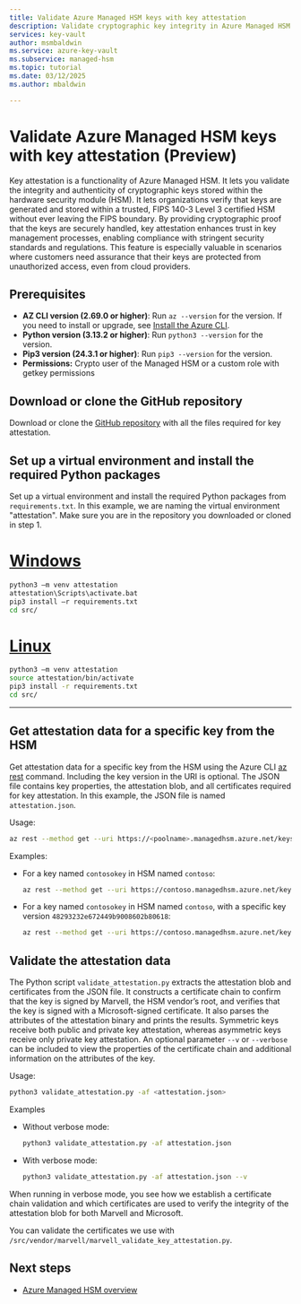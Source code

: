 ```yaml
---
title: Validate Azure Managed HSM keys with key attestation
description: Validate cryptographic key integrity in Azure Managed HSM with key attestation, ensuring compliance and protection against unauthorized access.
services: key-vault
author: msmbaldwin
ms.service: azure-key-vault
ms.subservice: managed-hsm
ms.topic: tutorial
ms.date: 03/12/2025
ms.author: mbaldwin

---
```


# Validate Azure Managed HSM keys with key attestation (Preview)

Key attestation is a functionality of Azure Managed HSM. It lets you validate the integrity and authenticity of cryptographic keys stored within the hardware security module (HSM). It lets organizations verify that keys are generated and stored within a trusted, FIPS 140-3 Level 3 certified HSM without ever leaving the FIPS boundary. By providing cryptographic proof that the keys are securely handled, key attestation enhances trust in key management processes, enabling compliance with stringent security standards and regulations. This feature is especially valuable in scenarios where customers need assurance that their keys are protected from unauthorized access, even from cloud providers.

## Prerequisites

- **AZ CLI version (2.69.0 or higher)**: Run `az --version` for the version. If you need to install or upgrade, see [Install the Azure CLI](/cli/azure/install-azure-cli).
- **Python version (3.13.2 or higher)**: Run `python3 --version` for the version.
- **Pip3 version (24.3.1 or higher)**: Run `pip3 --version` for the version.
- **Permissions:** Crypto user of the Managed HSM or a custom role with getkey permissions

## Download or clone the GitHub repository

Download or clone the [GitHub repository](https://github.com/Azure/azure-managed-hsm-key-attestation) with all the files required for key attestation.

## Set up a virtual environment and install the required Python packages

Set up a virtual environment and install the required Python packages from `requirements.txt`. In this example, we are naming the virtual environment "attestation". Make sure you are in the repository you downloaded or cloned in step 1.

# [Windows](#tab/windows)

```sh
python3 –m venv attestation
attestation\Scripts\activate.bat
pip3 install –r requirements.txt
cd src/
```

# [Linux](#tab/linux)

```sh
python3 –m venv attestation
source attestation/bin/activate 
pip3 install -r requirements.txt
cd src/
```

---

## Get attestation data for a specific key from the HSM

Get attestation data for a specific key from the HSM using the Azure CLI [az rest](/cli/azure/reference-index#az-rest) command. Including the key version in the URI is optional. The JSON file contains key properties, the attestation blob, and all certificates required for key attestation. In this example, the JSON file is named `attestation.json`.

Usage:

```sh
az rest --method get --uri https://<poolname>.managedhsm.azure.net/keys/<keyname>/<keyversion>/attestation?api-version=7.6-preview.1 --resource https://managedhsm.azure.net > <filename>.json
```

Examples:

- For a key named `contosokey` in HSM named `contoso`:

    ```sh
    az rest --method get --uri https://contoso.managedhsm.azure.net/keys/contosokey/attestation?api-version=7.6-preview.1 --resource https://managedhsm.azure.net > attestation.json
    ```

- For a key named `contosokey` in HSM named `contoso`, with a specific key version `48293232e672449b9008602b80618`:

    ```sh
    az rest --method get --uri https://contoso.managedhsm.azure.net/keys/contosokey/48293232e672449b9008602b80618/attestation?api-version=7.6-preview.1 --resource https://managedhsm.azure.net > attestation.json
    ```

## Validate the attestation data

The Python script `validate_attestation.py` extracts the attestation blob and certificates from the JSON file. It constructs a certificate chain to confirm that the key is signed by Marvell, the HSM vendor’s root, and verifies that the key is signed with a Microsoft-signed certificate. It also parses the attributes of the attestation binary and prints the results. Symmetric keys receive both public and private key attestation, whereas asymmetric keys receive only private key attestation. An optional parameter `--v` or `--verbose` can be included to view the properties of the certificate chain and additional information on the attributes of the key.

Usage:

```sh
python3 validate_attestation.py -af <attestation.json>
```

Examples

- Without verbose mode:

    ```sh
    python3 validate_attestation.py -af attestation.json
    ```

- With verbose mode:

    ```sh
    python3 validate_attestation.py -af attestation.json --v
    ```

When running in verbose mode, you see how we establish a certificate chain validation and which certificates are used to verify the integrity of the attestation blob for both Marvell and Microsoft. 

You can validate the certificates we use with `/src/vendor/marvell/marvell_validate_key_attestation.py`.

## Next steps

- [Azure Managed HSM overview](overview.md)

